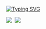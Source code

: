<a href="https://git.io/typing-svg"><img src="https://readme-typing-svg.demolab.com?font=Shadows+Into+Light&size=40&letterSpacing=1px&duration=3000&pause=2000&repeat=false&width=800&height=50&lines=Hello%2C+I'm+fullkeem" alt="Typing SVG" /></a>
<br />

<div>
    <img src="https://img.shields.io/badge/react-20232a.svg?style=for-the-badge&logo=react&logoColor=61DAFB" />&nbsp
  <img src="https://img.shields.io/badge/next.js-000000?style=for-the-badge&logo=nextdotjs&logoColor=white" />&nbsp

</div>

<!--
<a href="s">
  <img src="https://github-readme-stats.vercel.app/api/top-langs/?username=fullkeem&exclude_repo=dkssud8150.github.io&layout=compact&theme=tokyonight" />
</a>
<br/>
<a href="s">
  <img src="https://github-readme-stats.vercel.app/api?username=fullkeem&theme=tokyonight&show_icons=true" width="42%" />
</a>



<!--
**fullkeem/fullkeem** is a ✨ _special_ ✨ repository because its `README.md` (this file) appears on your GitHub profile.

Here are some ideas to get you started:

- 🔭 I’m currently working on ...
- 🌱 I’m currently learning ...
- 👯 I’m looking to collaborate on ...
- 🤔 I’m looking for help with ...
- 💬 Ask me about ...
- 📫 How to reach me: ...
- 😄 Pronouns: ...
- ⚡ Fun fact: ...
-->
